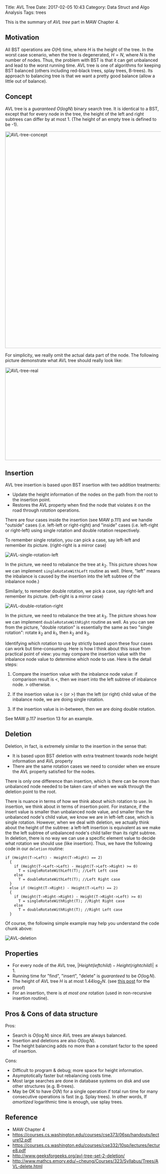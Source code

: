 Title: AVL Tree
Date: 2017-02-05 10:43
Category: Data Struct and Algo Analysis
Tags: trees

This is the summary of *AVL tree* part in MAW Chapter 4.

## Motivation

All BST operations are $O(H)$ time, where $H$ is the height of the tree. In the worst case
scenario, when the tree is degenerated, $H = N$, where $N$ is the number of nodes.
Thus, the problem with BST is that it can get unbalanced and lead to the worst running time.
AVL tree is one of algorithms for keeping BST balanced (others including red-black trees, splay trees, B-trees).
Its approach to balancing tree is that we want a pretty good balance (allow a little out of balance).

## Concept

AVL tree is a *guaranteed* $O(log N)$ binary search tree. It is identical to a BST, except 
that for every node in the tree, the height of the left and right subtrees can differ by at most 1.
(The height of an empty tree is defined to be -1).

<img src="/images/AVL.PNG" alt="AVL-tree-concept" style="width: 700px;"/>

For simplicity, we really omit the actual data part of the node. The following picture demonstrate
what AVL tree should really look like:

<img src="/images/AVL-real.PNG" alt="AVL-tree-real" style="height: 300px; width: 700px;"/>

## Insertion

AVL tree insertion is based upon BST insertion with two addition treatments:

- Update the height information of the nodes on the path from the root to the insertion point.
- Restores the AVL property when find the node that violates it on the road through *rotation* operations.

There are four cases inside the insertion (see MAW p.111) and we handle "outside" cases (i.e. left-left or right-right)
and "inside" cases (i.e. left-right or right-left) using single rotation and double rotation respectively.

To remember single rotation, you can pick a case, say left-left and remember its picture. (right-right is a mirror case)

![AVL-single-rotation-left]({filename}/images/AVL-single-rotation-left.PNG)

In the picture, we need to rebalance the tree at $k_2$. This picture shows how we can implement `singleRotateWithLeft` routine as well.
(Here, "left" means the inbalance is caused by the insertion into the left subtree of the inbalance node.)

Similarly, to remember double rotation, we pick a case, say right-left and remember its picture. (left-right is a mirror case)

![AVL-double-rotation-right]({filename}/images/AVL-double-rotation-right.PNG)

In the picture, we need to rebalance the tree at $k_3$. The picture shows how we can implement `doubleRotateWithRight` routine as well.
As you can see from the picture, "double rotation" is essentially the same as two "single rotation": rotate $k_2$ and $k_1$, then $k_2$ and $k_3$.

Identifying which rotation to use by strictly based upon these four cases can work but time-consuming. Here is how I think about 
this issue from practical point of view: you may compare the insertion value with the inbalance node value to determine which node to use.
Here is the detail steps:

1. Compare the insertion value with the inbalance node value:
   if comparison result is $<$, then we insert into the left subtree of inbalance node. $>$ otherwise.

2. If the insertion value is $<$ (or $>$) than the left (or right) child value of the inbalance node, we are doing single rotation.

3. If the insertion value is in-between, then we are doing double rotation. 

See MAW p.117 insertion 13 for an example.

## Deletion

Deletion, in fact, is extremely similar to the insertion in the sense that: 

- It is based upon BST deletion with extra treatment towards node height information and AVL property
- There are the same rotation cases we need to consider when we ensure the AVL property satisfied for the nodes.

There is only one difference than insertion, which is there can be more than unbalanced node needed to be taken care of when we walk
through the deletion point to the root.

There is nuance in terms of how we think about which rotation to use. In insertion, we think about in terms of insertion point. For instance,
if the insert value is smaller than unbalanced node value, and smaller than the unbalanced node's child value, we know we are in left-left case, which is 
single rotation. However, when we deal with deletion, we actually think about the height of the subtree: a left-left insertion is equivalent as 
we make the the left subtree of unbalanced node's child taller than its right subtree. In deletion, there is no way we can use a specific element value 
to decide what rotation we should use (like insertion). Thus, we have the following code in our `deletion` routine:

```{c}
if (Height(T->Left) - Height(T->Right) == 2)
  {
    if (Height(T->Left->Left) - Height(T->Left->Right) >= 0) 
      T = singleRotateWithLeft(T); //Left Left case
    else
      T = doubleRotateWithLeft(T); //Left Right case
  }
  else if (Height(T->Right) - Height(T->Left) == 2)
  {
    if (Height(T->Right->Right) - Height(T->Right->Left) >= 0)
      T = singleRotateWithRight(T); //Right Right case
    else
      T = doubleRotateWithRight(T); //Right Left case
  }
```

Of course, the following simple example may help you understand the code chunk above:

![AVL-deletion]({filename}/images/AVL-deletion.PNG)

## Properties

- For every node of the AVL tree, $|Height(left child) - Height(right child)| \le 1$.
- Running time for "find", "insert", "delete" is *guaranteed* to be $O(\log N)$.
- The height of AVL tree $H$ is at most $1.44\log _2 N$. 
  (see [this post]({filename}/blog/2017/01/26/maw-chap-4-writing-part.md) for the proof)
- For an insertion, there is *at most one* rotation (used in non-recursive insertion routine).

## Pros & Cons of data structure

Pros:

- Search is $O(\log N)$ since AVL trees are always balanced.
- Insertion and deletions are also $O(\log N)$.
- The height balancing adds no more than a constant factor to the speed of insertion.

Cons:

- Difficult to program & debug; more space for height information.
- Asymptotically faster but rebalancing costs time.
- Most large searches are done in database systems on disk and use
  other structures (e.g. B-trees).
- May be OK to have $O(N)$ for a single operation if total run time for
  many consecutive operations is fast (e.g. Splay trees). In other words,
  If *amortized* logarithmic time is enough, use splay trees.
  
## Reference

- MAW Chapter 4
- https://courses.cs.washington.edu/courses/cse373/06sp/handouts/lecture12.pdf 
- https://courses.cs.washington.edu/courses/cse332/10sp/lectures/lecture8.pdf
- http://www.geeksforgeeks.org/avl-tree-set-2-deletion/
- http://www.mathcs.emory.edu/~cheung/Courses/323/Syllabus/Trees/AVL-delete.html